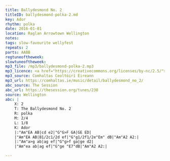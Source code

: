 ```yaml
---
title: Ballydesmond No. 2
titleID: ballydesmond-polka-2.md
key: Ador
rhythm: polka
date: 2016-01-01
location: Raglan Arrowtown Wellington
notes:
tags: slow-favourite wellyfest
repeats: 2 
parts: AABB
regtuneoftheweek:
slowtuneoftheweek:
mp3_file: /mp3/ballydesmond-polka-2.mp3
mp3_licence: <a href="https://creativecommons.org/licenses/by-nc/2.5/">CC-BY-NC-2.5</a>
mp3_source: Comhaltas Ceoltóirí Éireann
mp3_url: https://comhaltas.ie/music/detail/ballydesmond_no_2/
abc_source: The Session
abc_url: https://thesession.org/tunes/238
source: Wellington
abc: |
    X: 2
    T: The Ballydesmond No. 2
    R: polka
    M: 2/4
    L: 1/8
    K: Ador
    |:"Am"EA AB|cd e2|"G"G>F GA|GE ED|
    |"Am"EA AB|B1/2c1/2d ef|"G"g1/2f1/2e"Em" dB|"Am"A2 A2:|
    |:"Am"a>g ab|ag ef|"G"g>f ga|ge d2|
    |"Am"ea ab|ag ef|"G"ge "E7"dB|"Am"A2 A2:|

---
```

